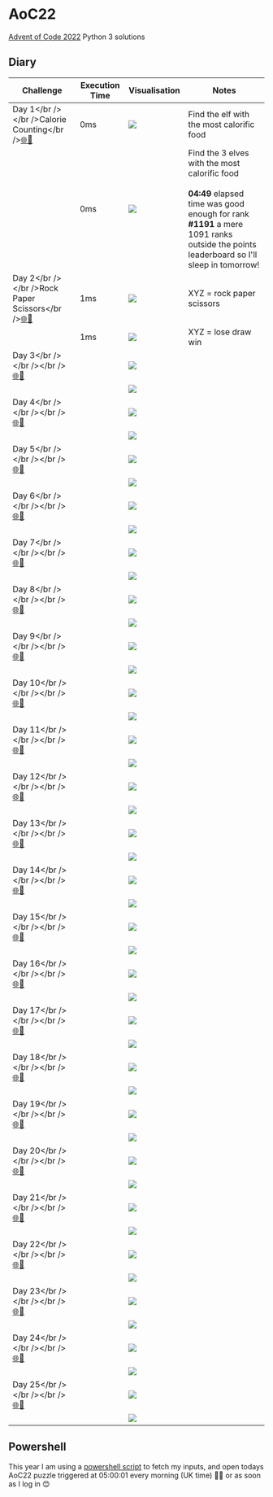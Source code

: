 # AoC22
[Advent of Code 2022](https://adventofcode.com/2022) Python 3 solutions

## Diary

Challenge | Execution Time | Visualisation | Notes
--------- | -------------- | ------------- | -----
Day 1</br /></br />Calorie Counting</br />[🌐](https://adventofcode.com/2022/day/1)[💾](./day1.py) | 0ms | [![](./output/day1a.png)](./output/day1a.png) | Find the elf with the most calorific food
&nbsp;                                                                              | 0ms | [![](./output/day1b.png)](./output/day1b.png)  | Find the 3 elves with the most calorific food<br /><br />**04:49** elapsed time was good enough for rank **#1191** a mere 1091 ranks outside the points leaderboard so I'll sleep in tomorrow!
Day 2</br /></br />Rock Paper Scissors</br />[🌐](https://adventofcode.com/2022/day/2)[💾](./day2.py) | 1ms | [![](./output/day2a.gif)](./output/day2a.gif) | XYZ = rock paper scissors
&nbsp;                                                                              | 1ms | [![](./output/day2b.gif)](./output/day2b.gif)  | XYZ = lose draw win
Day 3</br /></br /></br />[🌐](https://adventofcode.com/2022/day/3)[💾](./day3.py) | <!-- 0.0s --> | [![](./output/day3a.png)](./output/day3a.png) | 
&nbsp;                                                                              | <!-- 0.0s --> | [![](./output/day3b.png)](./output/day3b.png)  | 
Day 4</br /></br /></br />[🌐](https://adventofcode.com/2022/day/4)[💾](./day4.py) | <!-- 0.0s --> | [![](./output/day4a.png)](./output/day4a.png) | 
&nbsp;                                                                              | <!-- 0.0s --> | [![](./output/day4b.png)](./output/day4b.png)  | 
Day 5</br /></br /></br />[🌐](https://adventofcode.com/2022/day/5)[💾](./day5.py) | <!-- 0.0s --> | [![](./output/day5a.png)](./output/day5a.png) | 
&nbsp;                                                                              | <!-- 0.0s --> | [![](./output/day5b.png)](./output/day5b.png)  | 
Day 6</br /></br /></br />[🌐](https://adventofcode.com/2022/day/6)[💾](./day6.py) | <!-- 0.0s --> | [![](./output/day6a.png)](./output/day6a.png) | 
&nbsp;                                                                              | <!-- 0.0s --> | [![](./output/day6b.png)](./output/day6b.png)  | 
Day 7</br /></br /></br />[🌐](https://adventofcode.com/2022/day/7)[💾](./day7.py) | <!-- 0.0s --> | [![](./output/day7a.png)](./output/day7a.png) | 
&nbsp;                                                                              | <!-- 0.0s --> | [![](./output/day7b.png)](./output/day7b.png)  | 
Day 8</br /></br /></br />[🌐](https://adventofcode.com/2022/day/8)[💾](./day8.py) | <!-- 0.0s --> | [![](./output/day8a.png)](./output/day8a.png) | 
&nbsp;                                                                              | <!-- 0.0s --> | [![](./output/day8b.png)](./output/day8b.png)  | 
Day 9</br /></br /></br />[🌐](https://adventofcode.com/2022/day/9)[💾](./day9.py) | <!-- 0.0s --> | [![](./output/day9a.png)](./output/day9a.png) | 
&nbsp;                                                                              | <!-- 0.0s --> | [![](./output/day9b.png)](./output/day9b.png)  | 
Day 10</br /></br /></br />[🌐](https://adventofcode.com/2022/day/10)[💾](./day10.py) | <!-- 0.0s --> | [![](./output/day10a.png)](./output/day10a.png) | 
&nbsp;                                                                                 | <!-- 0.0s --> | [![](./output/day10b.png)](./output/day10b.png)  | 
Day 11</br /></br /></br />[🌐](https://adventofcode.com/2022/day/11)[💾](./day11.py) | <!-- 0.0s --> | [![](./output/day11a.png)](./output/day11a.png) | 
&nbsp;                                                                                 | <!-- 0.0s --> | [![](./output/day11b.png)](./output/day11b.png)  | 
Day 12</br /></br /></br />[🌐](https://adventofcode.com/2022/day/12)[💾](./day12.py) | <!-- 0.0s --> | [![](./output/day12a.png)](./output/day12a.png) | 
&nbsp;                                                                                 | <!-- 0.0s --> | [![](./output/day12b.png)](./output/day12b.png)  | 
Day 13</br /></br /></br />[🌐](https://adventofcode.com/2022/day/13)[💾](./day13.py) | <!-- 0.0s --> | [![](./output/day13a.png)](./output/day13a.png) | 
&nbsp;                                                                                 | <!-- 0.0s --> | [![](./output/day13b.png)](./output/day13b.png)  | 
Day 14</br /></br /></br />[🌐](https://adventofcode.com/2022/day/14)[💾](./day14.py) | <!-- 0.0s --> | [![](./output/day14a.png)](./output/day14a.png) | 
&nbsp;                                                                                 | <!-- 0.0s --> | [![](./output/day14b.png)](./output/day14b.png)  | 
Day 15</br /></br /></br />[🌐](https://adventofcode.com/2022/day/15)[💾](./day15.py) | <!-- 0.0s --> | [![](./output/day15a.png)](./output/day15a.png) | 
&nbsp;                                                                                 | <!-- 0.0s --> | [![](./output/day15b.png)](./output/day15b.png)  | 
Day 16</br /></br /></br />[🌐](https://adventofcode.com/2022/day/16)[💾](./day16.py) | <!-- 0.0s --> | [![](./output/day16a.png)](./output/day16a.png) | 
&nbsp;                                                                                 | <!-- 0.0s --> | [![](./output/day16b.png)](./output/day16b.png)  | 
Day 17</br /></br /></br />[🌐](https://adventofcode.com/2022/day/17)[💾](./day17.py) | <!-- 0.0s --> | [![](./output/day17a.png)](./output/day17a.png) | 
&nbsp;                                                                                 | <!-- 0.0s --> | [![](./output/day17b.png)](./output/day17b.png)  | 
Day 18</br /></br /></br />[🌐](https://adventofcode.com/2022/day/18)[💾](./day18.py) | <!-- 0.0s --> | [![](./output/day18a.png)](./output/day18a.png) | 
&nbsp;                                                                                 | <!-- 0.0s --> | [![](./output/day18b.png)](./output/day18b.png)  | 
Day 19</br /></br /></br />[🌐](https://adventofcode.com/2022/day/19)[💾](./day19.py) | <!-- 0.0s --> | [![](./output/day19a.png)](./output/day19a.png) | 
&nbsp;                                                                                 | <!-- 0.0s --> | [![](./output/day19b.png)](./output/day19b.png)  | 
Day 20</br /></br /></br />[🌐](https://adventofcode.com/2022/day/20)[💾](./day20.py) | <!-- 0.0s --> | [![](./output/day20a.png)](./output/day20a.png) | 
&nbsp;                                                                                 | <!-- 0.0s --> | [![](./output/day20b.png)](./output/day20b.png)  | 
Day 21</br /></br /></br />[🌐](https://adventofcode.com/2022/day/21)[💾](./day21.py) | <!-- 0.0s --> | [![](./output/day21a.png)](./output/day21a.png) | 
&nbsp;                                                                                 | <!-- 0.0s --> | [![](./output/day21b.png)](./output/day21b.png)  | 
Day 22</br /></br /></br />[🌐](https://adventofcode.com/2022/day/22)[💾](./day22.py) | <!-- 0.0s --> | [![](./output/day22a.png)](./output/day22a.png) | 
&nbsp;                                                                                 | <!-- 0.0s --> | [![](./output/day22b.png)](./output/day22b.png)  | 
Day 23</br /></br /></br />[🌐](https://adventofcode.com/2022/day/23)[💾](./day23.py) | <!-- 0.0s --> | [![](./output/day23a.png)](./output/day23a.png) | 
&nbsp;                                                                                 | <!-- 0.0s --> | [![](./output/day23b.png)](./output/day23b.png)  | 
Day 24</br /></br /></br />[🌐](https://adventofcode.com/2022/day/24)[💾](./day24.py) | <!-- 0.0s --> | [![](./output/day24a.png)](./output/day24a.png) | 
&nbsp;                                                                                 | <!-- 0.0s --> | [![](./output/day24b.png)](./output/day24b.png)  | 
Day 25</br /></br /></br />[🌐](https://adventofcode.com/2022/day/25)[💾](./day25.py) | <!-- 0.0s --> | [![](./output/day25a.png)](./output/day25a.png) | 
&nbsp;                                                                                 | <!-- 0.0s --> | [![](./output/day25b.png)](./output/day25b.png)  | 

## Powershell

This year I am using a [powershell script](./input/download.ps1) to fetch my inputs, and open todays AoC22 puzzle triggered at 05:00:01 every morning (UK time) 🥱😴 or as soon as I log in 😊
